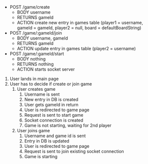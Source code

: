 - POST /game/create 
  - BODY username
  - RETURNS gameId
  - ACTION create new entry in games table (player1 = username, gameId = gameId, player2 = null, board = defaultBoardString)
- POST /game/:gameId/join
  - BODY username, gameId
  - RETURNS gameId
  - ACTION update entry in games table (player2 = username)
- POST /game/:gameId/start
  - BODY nothing
  - RETURNS nothing
  - ACTION starts socket server


1. User lands in main page
2. User has to decide if create or join game
   1. User creates game
      1. Username is sent
      2. New entry in DB is created
      3. User gets gameId in return
      4. User is redirected to game page
      5. Request is sent to start game
      6. Socket connection is created
      7. Game is not starting, waiting for 2nd player
   2. User joins game
      1. Username and game id is sent
      2. Entry in DB is updated
      3. User is redirected to game page
      4. Request is sent to join existing socket connection
      5. Game is starting